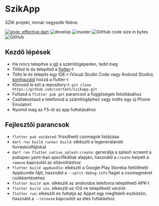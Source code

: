 # SzikApp

SZIK projekt, immár negyedik féléve.

[![style: effective dart](https://img.shields.io/badge/style-effective_dart-40c4ff.svg)](https://pub.dev/packages/effective_dart)
![develop](https://github.com/csertant/szikapp/workflows/test/badge.svg?branch=develop)
![master](https://github.com/csertant/szikapp/workflows/build%20&%20deploy/badge.svg?branch=master)
![GitHub code size in bytes](https://img.shields.io/github/languages/code-size/csertant/szikapp)
![GitHub](https://img.shields.io/github/license/csertant/szikapp)

## Kezdő lépések

- Ha nincs telepítve a [git](https://git-scm.com/downloads) a számítógépeden, tedd meg
- Töltsd le és telepítsd a [flutter](https://flutter.dev/docs/get-started/install/windows)-t
- Tölts le és telepíts egy IDE-t (Visual Studio Code vagy Android Studio), [konfiguráld](https://flutter.dev/docs/get-started/editor) hozzá a flutter-t
- Klónozd le ezt a repository-t: ```git clone https://github.com/csertant/szikapp.git```
- Futtasd a ```flutter pub get``` parancsot a függőségek feloldásához
- Csatlakoztasd a telefonod a számítógéphez vagy indíts egy új Phone Emulatort
- Nyomd meg az F5-öt az app futtatásához

## Fejlesztői parancsok

- ```flutter pub outdated```: frissíthető csomagok listázása
- ```dart run build_runner build```: elkészíti a legenerálandó forráskódfájlokat
- ```dart run flutter_native_splash:create```: generálja a splash screent a pubspec.yaml-ban specifikáltak alapján, használd a `create` helyett a `remove` kapcsolót az eltávolításhoz
- ```flutter build appbundle```: elkészíti a Google Play Storeba feltölthető Appbundle fájlt, használd a `--split-debug-info` flaget a csomagméret csökkentéséhez
- ```flutter build apk```: elkészíti az androidos telefonra telepíthető APK-t
- ```flutter build ios```: elkészíti az iOS-re telepíthető verziót
- ```flutter run```: elkészíti és futtatja az Appot egy megfelelő eszközön, használd a `--release` kapcsolót az éles futtatáshoz
